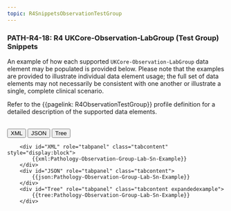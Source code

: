 ```yaml
---
topic: R4SnippetsObservationTestGroup
---
```

### PATH-R4-18: R4 UKCore-Observation-LabGroup (Test Group) Snippets
An example of how each supported <code>UKCore-Observation-LabGroup</code> data element may be populated is provided below. Please note that the examples are provided to illustrate individual data element usage; the full set of data elements may not necessarily be consistent with one another or illustrate a single, complete clinical scenario.

Refer to the {{pagelink: R4ObservationTestGroup}} profile definition for a detailed description of the supported data elements.

<br>

<div class="tab fhirTree">
  <button class="tablinks active" onclick="openTab(event, 'XML')">XML</button>
  <button class="tablinks" onclick="openTab(event, 'JSON')">JSON</button>
  <button class="tablinks" onclick="openTab(event, 'Tree')">Tree</button>
</div>
    
        <div id="XML" role="tabpanel" class="tabcontent"  style="display:block"> 
            {{xml:Pathology-Observation-Group-Lab-Sn-Example}}
        </div>
        <div id="JSON" role="tabpanel" class="tabcontent">
            {{json:Pathology-Observation-Group-Lab-Sn-Example}}
        </div>
        <div id="Tree" role="tabpanel" class="tabcontent expandedexample">
            {{tree:Pathology-Observation-Group-Lab-Sn-Example}}
        </div>  
